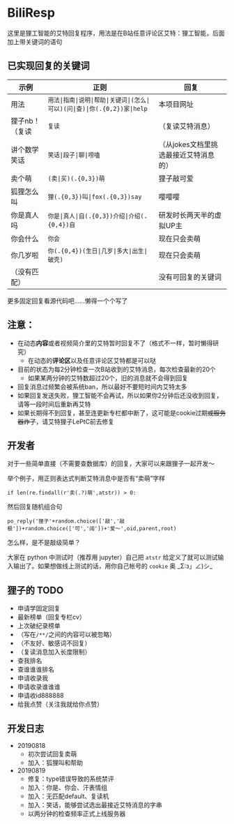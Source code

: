 # BiliResp

这里是狸工智能的艾特回复程序，用法是在B站任意评论区艾特：狸工智能，后面加上带关键词的语句


## 已实现回复的关键词

示例 | 正则 | 回复
------------ | ------------- | -------------
用法 | `用法\|指南\|说明\|帮助\|关键词\|(怎么\|可以)(问\|查)\|你(.{0,2})家\|help` | 本项目网址
狸子nb！（复读 | `复读` | （复读艾特消息）
讲个数学笑话 | `笑话\|段子\|聊\|唠嗑` | （从jokes文档里挑选最接近艾特消息的）
卖个萌 | `(卖\|买)(.{0,3})萌` | 狸子敲可爱
狐狸怎么叫 | `狸(.{0,3})叫\|fox(.{0,3})say` | 嘤嘤嘤
你是真人吗 | `你是\|真人\|自(.{0,3})介绍\|介绍(.{0,4})自` | 研发时长两天半的虚拟UP主
你会什么 | `你会` | 现在只会卖萌
你几岁啦 | `你(.{0,4})(生日\|几岁\|多大\|出生\|破壳)` | 现在只会卖萌
（没有匹配） |  | 没有可回复的关键词

更多固定回复看源代码吧……懒得一个个写了


## 注意：

- 在动态**内容**或者视频简介里的艾特暂时回复不了（格式不一样，暂时懒得研究）
  - 在动态的**评论区**以及任意评论区艾特都是可以哒
- 目前的状态为每2分钟检查一次B站收到的艾特消息，每次检查最新的20个
  - 如果某两分钟的艾特数超过20个，旧的消息就不会得到回复
- 回复消息过频繁会被系统ban，所以最好不要短时间内艾特太多
- 如果回复发送失败，狸工智能不会再试，所以如果你2分钟后还没收到回复，请等一段时间后重新再艾特
- 如果长期得不到回复，甚至连更新专栏都中断了，这可能是cookie过期~~或服务器炸了~~，请艾特狸子LePtC前去修复


## 开发者

对于一些简单直接（不需要查数据库）的回复，大家可以来跟狸子一起开发～

举个例子，用正则表达式判断艾特消息中是否有“卖萌”字样

`if len(re.findall(r'卖(.?)萌',atstr)) > 0:`

然后回复随机组合句

`po_reply('狸子'+random.choice(['敲','敲极'])+random.choice(['可','阔'])+'爱～',oid,parent,root)`

怎么样，是不是敲级简单？

大家在 python 中测试时（推荐用 jupyter）自己把 `atstr` 给定义了就可以测试输入输出了。如果想做线上测试的话，用你自己帐号的 `cookie` 奥 \_Σ:з」∠)シ\_



## 狸子的 TODO

- 申请学固定回复
- 最新榜单（回复专栏cv）
- 上次破纪录榜单
- （写在`/**/`之间的内容可以被忽略）
- （不友好、敏感词不回复）
- （复读消息加入长度限制）
- 查我排名
- 查谁谁谁排名
- 申请收录我
- 申请收录谁谁谁
- 申请收id888888
- 给我点赞（关注我就给你点赞）


## 开发日志

- 20190818
  - 初次尝试回复卖萌
  - 加入：狐狸叫和帮助
- 20190819
  - 修复：type错误导致的系统禁评
  - 加入：你是、你会、汗表情组
  - 加入：无匹配default、复读机
  - 加入：笑话，能够尝试选出最接近艾特消息的字串
  - 以两分钟的检查频率正式上线服务器
